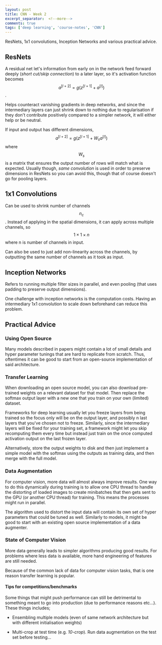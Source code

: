 ```yaml
---
layout: post
title: CNN - Week 2
excerpt_separator:  <!--more-->
comments: true
tags: ['deep learning', 'course-notes', 'CNN']
---
```


ResNets, 1x1 convolutions, Inception Networks and various practical advice.

<!--more-->

## ResNets
A residual net let's information from early on in the network feed forward deeply (_short cut/skip connection_) to a later layer, so it's activation function becomes $$a^{[l+2]} = g(z^{[l+1]} + a^{[l]})$$.

Helps counteract vanishing gradients in deep networks, and since the intermediary layers can just shrink down to nothing due to regularisation if they don't contribute positively compared to a simpler network, it will either help or be neutral.

If input and output has different dimensions, $$a^{[l+2]} = g(z^{[l+1]} + W_s a^{[l]})$$ where $$W_s$$ is a matrix that ensures the output number of rows will match what is expected. Usually though, _same convolution_ is used in order to preserve dimensions in ResNets so you can avoid this, though that of course doesn't go for pooling layers.

## 1x1 Convolutions
Can be used to shrink number of channels $$n_c$$. Instead of applying in the spatial dimensions, it can apply across multiple channels, so $$1 \times 1 \times n$$ where n is number of channels in input.

Can also be used to just add non-linearity across the channels, by outputting the same number of channels as it took as input.

## Inception Networks
Refers to running multiple filter sizes in parallel, and even pooling (that uses padding to preserve output dimensions).

One challenge with inception networks is the computation costs. Having an intermediary 1x1 convolution to scale down beforehand can reduce this problem.

## Practical Advice

### Using Open Source
Many models described in papers might contain a lot of small details and hyper parameter tunings that are hard to replicate from scratch. Thus, oftentimes it can be good to start from an open-source implementation of said architecture.

### Transfer Learning
When downloading an open source model, you can also download pre-trained weights on a relevant dataset for that model. Then replace the softmax output layer with a new one that you train on your own (limited) dataset.

Frameworks for deep learning usually let you freeze layers from being trained so the focus only will be on the output layer, and possibly n last layers that you've chosen not to freeze. Similarly, since the intermediary layers will be fixed for your training set, a framework might let you skip recomputing them every time but instead just train on the once computed activation output on the last frozen layer.

Alternatively, store the output weights to disk and then just implement a simple model with the softmax using the outputs as training data, and then merge with the full model.

### Data Augmentation
For computer vision, more data will almost always improve results. One way to do this dynamically during training is to allow one CPU thread to handle the distorting of loaded images to create minibatches that then gets sent to the GPU (or another CPU thread) for training. This means the processes might run in parallel.

The algorithm used to distort the input data will contain its own set of hyper parameters that could be tuned as well. Similarly to models, it might be good to start with an existing open source implementation of a data augmenter.

### State of Computer Vision
More data generally leads to simpler algorithms producing good results. For problems where less data is available, more hand engineering of features are still needed.

Because of the common lack of data for computer vision tasks, that is one reason transfer learning is popular.

#### Tips for competitions/benchmarks
Some things that might push performance can still be detrimental to something meant to go into production (due to performance reasons etc...). These things includes;

- Ensembling multiple models (even of same network architecture but with different initialisation weights)

- Multi-crop at test time (e.g. _10-crop_). Run data augmentation on the test set before testing...
